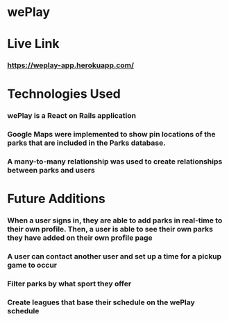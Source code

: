 # wePlay

# Live Link
### https://weplay-app.herokuapp.com/

# Technologies Used
### wePlay is a React on Rails application
### Google Maps were implemented to show pin locations of the parks that are included in the Parks database.
### A many-to-many relationship was used to create relationships between parks and users

# Future Additions
### When a user signs in, they are able to add parks in real-time to their own profile. Then, a user is able to see their own parks they have added on their own profile page
### A user can contact another user and set up a time for a pickup game to occur
### Filter parks by what sport they offer
### Create leagues that base their schedule on the wePlay schedule
